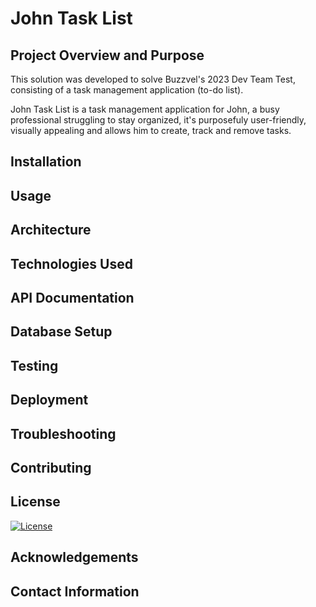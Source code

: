 # John Task List
## Project Overview and Purpose

This solution was developed to solve Buzzvel's 2023 Dev Team Test, consisting of a task management application (to-do list).

John Task List is a task management application for John, a busy professional struggling to stay organized, it's purposefuly user-friendly, visually appealing and allows him to create, track and remove tasks.

## Installation
[comment]: <> (Provide detailed step-by-step instructions on how to install and set up the application. Since you're distributing it using Docker, outline the necessary Docker commands and dependencies)
## Usage
[comment]: <> (Explain how to use the application, including any environment variables, configuration files, or command-line options that might be relevant. Provide examples and screenshots to illustrate the usage.)
## Architecture
[comment]: <> (Describe the overall architecture of your application. For a full-stack application, explain the front-end and back-end components and how they interact with each other.)
## Technologies Used
[comments]: <> (List all the technologies and frameworks used in the project, such as programming languages, databases, front-end libraries, and any other essential tools.)
## API Documentation
[comments]: <> (If your application includes an API, provide detailed documentation on the available endpoints, request formats, and responses.)
## Database Setup
[comments]: <> (If your application uses a database, explain how to set it up and provide any necessary seed data.)
## Testing
[comments]: <> (If you've included unit tests or integration tests, explain how to run them and what they cover.)
## Deployment
[comments]: <> (Offer guidance on how to deploy the application in a production environment. Include any necessary configurations or considerations.)
## Troubleshooting
[comments]: <> (Create a troubleshooting section that addresses common issues and their solutions. Include a way for users to get help or report bugs.)
## Contributing
[comments]: <> (If you intend to allow others to contribute to your project, outline the contribution guidelines and instructions for submitting pull requests.)
## License
[![License](https://img.shields.io/static/v1?label=license&message=GPL-3&color=49AA26&labelColor=000000)](https://opensource.org/license/gpl-3-0/)

## Acknowledgements
[comments]: <> (If your project uses third-party libraries, frameworks, or resources, give credit to the respective authors and provide links to their repositories or websites.)

## Contact Information
[comments]: <> (Include your contact information or a link to your portfolio or personal website so that potential employers or collaborators can reach out to you.)
